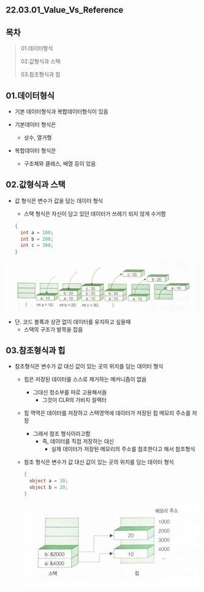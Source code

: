 ## 22.03.01_Value_Vs_Reference

## 목차

> 01.데이터형식
>
> 02.값형식과 스택
>
> 03.참조형식과 힙

## 01.데이터형식

- 기본 데이터형식과 복합데이터형식이 있음

- 기본데이터 형식은 
  - 상수, 열거형
- 복합데이터 형식은
  - 구조체와 클래스, 배열 등이 있음

## 02.값형식과 스택

- 값 형식은 변수가 값을 담는 데이터 형식

  - 스택 형식은 자신이 담고 있던 데이터가 쓰레기 되지 않게 수거함

  ```csharp
  {
    int a = 100;
    int b = 200;
    int c = 300;
  }
  ```

  

![image-20220301225831501](22.03.01_Value_Vs_Reference.assets/image-20220301225831501.png)

- 단. 코드 블록과 상관 없이 데이터를 유지하고 싶을때
  - 스택의 구조가 발목을 잡음

## 03.참조형식과 힙

- 참조형식은 변수가 값 대신 값이 있는 곳의 위치를 담는 데이터 형식

  - 힙은 저장된 데이터를 스스로 제거하는 메커니즘이 없음

    - 그대신 청소부를 따로 고용해서씀
      - 그것이 CLR의 가비지 컬렉터

  - 힙 역역은 데이터를 저장하고 스택영역에 데이터가 저장된 힙 메모리 주소를 저장

    - 그래서 참조 형식이라고함
      - 즉, 데이터를 직접 저장하는 대신 
        - 실제 데이터가 저장된 메모리의 주소를 참조한다고 해서 참조형식

  - 참조 형식은 변수가 값 대신 값이 있는 곳의 위치를 담는 데이터 형식

    ```csharp
    {
      object a = 10;
      object b = 20;
    }
    ```

    ![image-20220301230153041](22.03.01_Value_Vs_Reference.assets/image-20220301230153041.png)